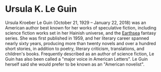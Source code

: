 # Ursula K. Le Guin

Ursula Kroeber Le Guin (October 21, 1929 – January 22, 2018) was an American author best known for her works of speculative fiction, including science fiction works set in her Hainish universe, and the [Earthsea](note4.md) fantasy series. She was first published in 1959, and her literary career spanned nearly sixty years, producing more than twenty novels and over a hundred short stories, in addition to poetry, literary criticism, translations, and children's books. Frequently described as an author of science fiction, Le Guin has also been called a "major voice in American Letters". Le Guin herself said she would prefer to be known as an "American novelist".
